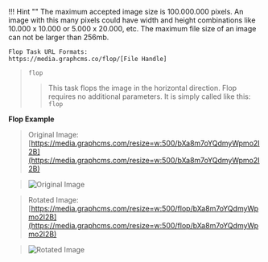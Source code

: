 !!! Hint ""
    The maximum accepted image size is 100.000.000 pixels. An image with this many pixels could have width and height combinations like 10.000 x 10.000 or 5.000 x 20.000, etc. The maximum file size of an image can not be larger than 256mb.

```
Flop Task URL Formats:
https://media.graphcms.co/flop/[File Handle]
```

> `flop`
> 
> > This task flops the image in the horizontal direction. Flop requires no additional parameters. It is simply called like this: `flop`

**Flop Example**

>Original Image: [https://media.graphcms.com/resize=w:500/bXa8m7oYQdmyWpmo2I2B](https://media.graphcms.com/resize=w:500/bXa8m7oYQdmyWpmo2I2B)

>![Original Image](https://media.graphcms.com/resize=w:500/bXa8m7oYQdmyWpmo2I2B)

>Rotated Image: [https://media.graphcms.com/resize=w:500/flop/bXa8m7oYQdmyWpmo2I2B](https://media.graphcms.com/resize=w:500/flop/bXa8m7oYQdmyWpmo2I2B)

>![Rotated Image](https://media.graphcms.com/resize=w:500/flop/bXa8m7oYQdmyWpmo2I2B)